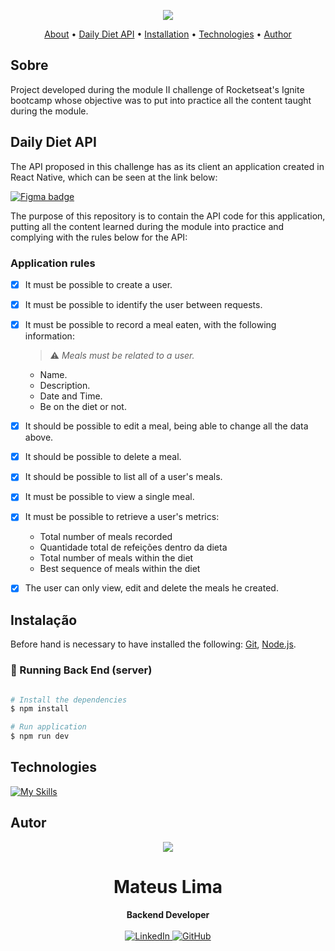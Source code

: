 <p align="center">
  <img src="https://img.shields.io/static/v1?label=Daily&message=Diet&color=blueviolet&style=for-the-badge"/>

<p align="center">
  <a href="#about">About</a> •
  <a href="#daily-diet-api">Daily Diet API</a> •
  <a href="#instalação">Installation</a> •
  <a href="#tecnologias">Technologies</a> •
  <a href="#author">Author</a>  
</p>

## Sobre

Project developed during the module II challenge of Rocketseat's Ignite bootcamp whose objective was to put into practice all the content taught during the module.

## Daily Diet API

The API proposed in this challenge has as its client an application created in React Native, which can be seen at the link below:

[![Figma badge](https://img.shields.io/badge/Figma-F24E1E?style=for-the-badge&logo=figma&logoColor=white)](https://www.figma.com/community/file/1218573349379609244)


The purpose of this repository is to contain the API code for this application, putting all the content learned during the module into practice and complying with the rules below for the API:

### Application rules

- [x] It must be possible to create a user.
- [x] It must be possible to identify the user between requests.
- [x] It must be possible to record a meal eaten, with the following information:

  > ⚠ _Meals must be related to a user._

  - Name.
  - Description.
  - Date and Time.
  - Be on the diet or not.

- [x] It should be possible to edit a meal, being able to change all the data above.
- [x] It should be possible to delete a meal.
- [x] It should be possible to list all of a user's meals.
- [x] It must be possible to view a single meal.
- [x] It must be possible to retrieve a user's metrics:
  - Total number of meals recorded
  - Quantidade total de refeições dentro da dieta
  - Total number of meals within the diet
  - Best sequence of meals within the diet
- [x] The user can only view, edit and delete the meals he created.


## Instalação

Before hand is necessary to have installed the following:
[Git](https://git-scm.com), [Node.js](https://nodejs.org/en/).

### 🎲 Running Back End (server)

```bash

# Install the dependencies
$ npm install

# Run application
$ npm run dev

```

## Technologies

[![My Skills](https://skillicons.dev/icons?i=nodejs,express,js,jest,postgres,ts&perline=10&theme=dark)](https://skillicons.dev)

## Autor

<div align="center">
<img src="https://images.weserv.nl/?url=avatars.githubusercontent.com/u/55336456?v=4&h=100&w=100&fit=cover&mask=circle&maxage=7d" />
<h1>Mateus Lima</h1>
<strong>Backend Developer</strong>
<br/>
<br/>

<a href="https://www.linkedin.com/in/mateus-lima-209b59140/" target="_blank">
<img alt="LinkedIn" src="https://img.shields.io/badge/linkedin-%230077B5.svg?style=for-the-badge&logo=linkedin&logoColor=white"/>
</a>

<a href="https://github.com/MateusLima96" target="_blank">
<img alt="GitHub" src="https://img.shields.io/badge/github-%23121011.svg?style=for-the-badge&logo=github&logoColor=white"/>
</a>
<br/>
<br/>
</div>